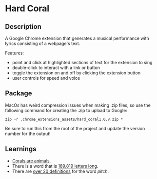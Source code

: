 # Hard Coral

## Description
A Google Chrome extension that generates a musical performance with lyrics consisting of a webpage's text.

Features:

- point and click at highlighted sections of text for the extension to sing
- double-click to interact with a link or button
- toggle the extension on and off by clicking the extension button
- user controls for speed and voice

## Package
MacOs has weird compression issues when making .zip files, so use the following command for creating the .zip to upload to Google:

    zip -r .chrome_extensions_assets/hard_coral1.0.v.zip *

Be sure to run this from the root of the project and update the version number for the output!

## Learnings

- [Corals are animals](https://oceanservice.noaa.gov/facts/coral.html).
- There is a word that is [189,819 letters long](https://en.wikipedia.org/wiki/Longest_word_in_English).
- There are [over 20 definitions](https://www.merriam-webster.com/dictionary/pitch) for the word _pitch_.

